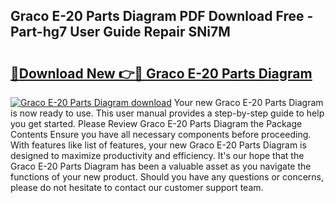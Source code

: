 ## Graco E-20 Parts Diagram PDF Download Free - Part-hg7 User Guide Repair SNi7M

# <h2><a href="http://dfufa9z.blite.top/?on=Graco+E-20+Parts+Diagram">🔗Download New 👉🔴 Graco E-20 Parts Diagram</a></h2>

[![Graco E-20 Parts Diagram download](https://i.imgur.com/lujVjoI.png)](http://dfufa9z.blite.top/?on=Graco+E-20+Parts+Diagram)
Your new Graco E-20 Parts Diagram is now ready to use. This user manual provides a step-by-step guide to help you get started. Please Review Graco E-20 Parts Diagram the Package Contents Ensure you have all necessary components before proceeding. With features like list of features, your new Graco E-20 Parts Diagram is designed to maximize productivity and efficiency. It's our hope that the Graco E-20 Parts Diagram has been a valuable asset as you navigate the functions of your new product. Should you have any questions or concerns, please do not hesitate to contact our customer support team.
